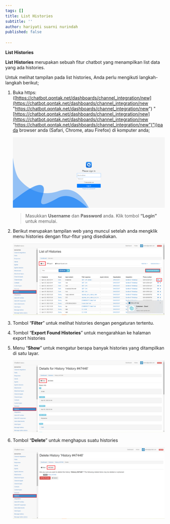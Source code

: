 ```yaml
---
tags: []
title: List Histories
subtitle: ''
author: hariyati suarni nurindah
published: false

---
```

**List Histories**

**List Histories** merupakan sebuah fitur chatbot yang menampilkan list data yang ada histories.

Untuk melihat tampilan pada list histories, Anda perlu mengikuti langkah-langkah berikut;

1. Buka https: ([https://chatbot.qontak.net/dashboards/channel_integration/new](https://chatbot.qontak.net/dashboards/channel_integration/new "https://chatbot.qontak.net/dashboards/channel_integration/new") "[https://chatbot.qontak.net/dashboards/channel_integration/new](https://chatbot.qontak.net/dashboards/channel_integration/new "https://chatbot.qontak.net/dashboards/channel_integration/new")"))pada browser anda (Safari, Chrome, atau Firefox) di komputer anda;

   ![](/uploads/channell.PNG)

   > Masukkan **Username** dan **Password** anda. Klik tombol **“Login”** untuk memulai.
2. Berikut merupakan tampilan web yang muncul setelah anda mengklik menu histories dengan fitur-fitur yang disediakan.

   ![](/uploads/histories-update1.PNG)
3. Tombol “**Filter**” untuk melihat histories dengan pengaturan tertentu.
4. Tombol “**Export Found Histories**” untuk mengarahkan ke halaman export histories
5. Menu “**Show**” untuk mengatur berapa banyak histories yang ditampilkan di satu layar.

   ![](/uploads/histories-update2.PNG)
6. Tombol “**Delete**” untuk menghapus suatu histories

   ![](/uploads/histories-update3.PNG)